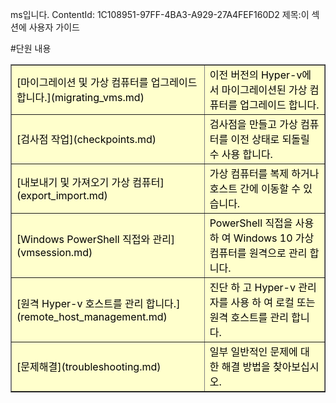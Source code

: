 ms입니다. ContentId: 1C108951-97FF-4BA3-A929-27A4FEF160D2
제목:이 섹션에 사용자 가이드

#단원 내용

<table border="1" style="background-color:FFFFCC;border-collapse:collapse;border:1px solid FFCC00;color:000000;width:100%" cellpadding="15" cellspacing="3">
<tr><td>
[마이그레이션 및 가상 컴퓨터를 업그레이드 합니다.](migrating_vms.md) </td><td>이전 버전의 Hyper-v에서 마이그레이션된 가상 컴퓨터를 업그레이드 합니다.</td></tr>
<tr><td>
[검사점 작업](checkpoints.md) </td><td>검사점을 만들고 가상 컴퓨터를 이전 상태로 되돌릴 수 사용 합니다.</td></tr>
<tr><td>
[내보내기 및 가져오기 가상 컴퓨터](export_import.md) </td><td>가상 컴퓨터를 복제 하거나 호스트 간에 이동할 수 있습니다. </td></tr>
<tr><td>
[Windows PowerShell 직접와 관리](vmsession.md) </td><td>PowerShell 직접을 사용 하 여 Windows 10 가상 컴퓨터를 원격으로 관리 합니다. </td></tr>
<tr><td>
[원격 Hyper-v 호스트를 관리 합니다.](remote_host_management.md) </td><td> 진단 하 고 Hyper-v 관리자를 사용 하 여 로컬 또는 원격 호스트를 관리 합니다. </td></tr>
<tr><td>
[문제해결](troubleshooting.md) </td><td> 일부 일반적인 문제에 대 한 해결 방법을 찾아보십시오. </td></tr>
</table>








